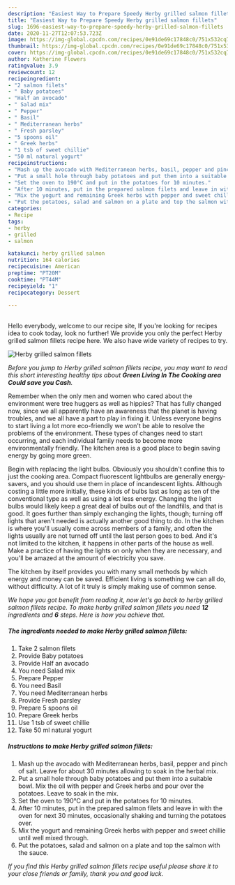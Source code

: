 ```yaml
---
description: "Easiest Way to Prepare Speedy Herby grilled salmon fillets"
title: "Easiest Way to Prepare Speedy Herby grilled salmon fillets"
slug: 1696-easiest-way-to-prepare-speedy-herby-grilled-salmon-fillets
date: 2020-11-27T12:07:53.723Z
image: https://img-global.cpcdn.com/recipes/0e91de69c17848c0/751x532cq70/herby-grilled-salmon-fillets-recipe-main-photo.jpg
thumbnail: https://img-global.cpcdn.com/recipes/0e91de69c17848c0/751x532cq70/herby-grilled-salmon-fillets-recipe-main-photo.jpg
cover: https://img-global.cpcdn.com/recipes/0e91de69c17848c0/751x532cq70/herby-grilled-salmon-fillets-recipe-main-photo.jpg
author: Katherine Flowers
ratingvalue: 3.9
reviewcount: 12
recipeingredient:
- "2 salmon filets"
- " Baby potatoes"
- "Half an avocado"
- " Salad mix"
- " Pepper"
- " Basil"
- " Mediterranean herbs"
- " Fresh parsley"
- "5 spoons oil"
- " Greek herbs"
- "1 tsb of sweet chillie"
- "50 ml natural yogurt"
recipeinstructions:
- "Mash up the avocado with Mediterranean herbs, basil, pepper and pinch of salt. Leave for about 30 minutes allowing to soak in the herbal mix."
- "Put a small hole through baby potatoes and put them into a suitable bowl. Mix the oil with pepper and Greek herbs and pour over the potatoes. Leave to soak in the mix."
- "Set the oven to 190°C and put in the potatoes for 10 minutes."
- "After 10 minutes, put in the prepared salmon filets and leave in with the oven for next 30 minutes, occasionally shaking and turning the potatoes over."
- "Mix the yogurt and remaining Greek herbs with pepper and sweet chillie until well mixed through."
- "Put the potatoes, salad and salmon on a plate and top the salmon with the sauce."
categories:
- Recipe
tags:
- herby
- grilled
- salmon

katakunci: herby grilled salmon 
nutrition: 164 calories
recipecuisine: American
preptime: "PT20M"
cooktime: "PT44M"
recipeyield: "1"
recipecategory: Dessert

---
```

<br>
Hello everybody, welcome to our recipe site, If you're looking for recipes idea to cook today, look no further! We provide you only the perfect Herby grilled salmon fillets recipe here. We also have wide variety of recipes to try.
<br>


![Herby grilled salmon fillets](https://img-global.cpcdn.com/recipes/0e91de69c17848c0/751x532cq70/herby-grilled-salmon-fillets-recipe-main-photo.jpg)

<i>Before you jump to Herby grilled salmon fillets recipe, you may want to read this short interesting healthy tips about 
<strong>Green Living In The Cooking area Could save you Cash</strong>.</i>
</br>

Remember when the only men and women who cared about the environment were tree huggers as well as hippies? That has fully changed now, since we all apparently have an awareness that the planet is having troubles, and we all have a part to play in fixing it. Unless everyone begins to start living a lot more eco-friendly we won't be able to resolve the problems of the environment. These types of changes need to start occurring, and each individual family needs to become more environmentally friendly. The kitchen area is a good place to begin saving energy by going more green.

Begin with replacing the light bulbs. Obviously you shouldn't confine this to just the cooking area. Compact fluorescent lightbulbs are generally energy-savers, and you should use them in place of incandescent lights. Although costing a little more initially, these kinds of bulbs last as long as ten of the conventional type as well as using a lot less energy. Changing the light bulbs would likely keep a great deal of bulbs out of the landfills, and that is good. It goes further than simply exchanging the lights, though; turning off lights that aren't needed is actually another good thing to do. In the kitchen is where you'll usually come across members of a family, and often the lights usually are not turned off until the last person goes to bed. And it's not limited to the kitchen, it happens in other parts of the house as well. Make a practice of having the lights on only when they are necessary, and you'll be amazed at the amount of electricity you save.

The kitchen by itself provides you with many small methods by which energy and money can be saved. Efficient living is something we can all do, without difficulty. A lot of it truly is simply making use of common sense.


<i>We hope you got benefit from reading it, now let's go back to herby grilled salmon fillets recipe. To make herby grilled salmon fillets you need <strong>12</strong> ingredients and <strong>6</strong> steps. Here is how you achieve that.
</i>

##### The ingredients needed to make Herby grilled salmon fillets:

1. Take 2 salmon filets
1. Provide  Baby potatoes
1. Provide Half an avocado
1. You need  Salad mix
1. Prepare  Pepper
1. You need  Basil
1. You need  Mediterranean herbs
1. Provide  Fresh parsley
1. Prepare 5 spoons oil
1. Prepare  Greek herbs
1. Use 1 tsb of sweet chillie
1. Take 50 ml natural yogurt


##### Instructions to make Herby grilled salmon fillets:

1. Mash up the avocado with Mediterranean herbs, basil, pepper and pinch of salt. Leave for about 30 minutes allowing to soak in the herbal mix.
1. Put a small hole through baby potatoes and put them into a suitable bowl. Mix the oil with pepper and Greek herbs and pour over the potatoes. Leave to soak in the mix.
1. Set the oven to 190°C and put in the potatoes for 10 minutes.
1. After 10 minutes, put in the prepared salmon filets and leave in with the oven for next 30 minutes, occasionally shaking and turning the potatoes over.
1. Mix the yogurt and remaining Greek herbs with pepper and sweet chillie until well mixed through.
1. Put the potatoes, salad and salmon on a plate and top the salmon with the sauce.


<i>If you find this Herby grilled salmon fillets recipe useful please share it to your close friends or family, thank you and good luck.</i>
